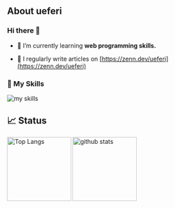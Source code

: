 ## About ueferi

### Hi there 👋

- 🌱 I’m currently learning **web programming skills.**

- 📝 I regularly write articles on [https://zenn.dev/ueferi](https://zenn.dev/ueferi)

### 🌱 My Skills
<img alt="my skills" src="https://skillicons.dev/icons?theme=light&perline=8&i=ts,js,cs,html,css,nodejs,react,py,postgres,md,vscode,git,github," />

## 📈 Status

<a href="https://github.com/anuraghazra/github-readme-stats"> 
  <img alt="Top Langs" align="left" height="150px" src="https://github-readme-stats-beryl-nu-43.vercel.app/api/top-langs/?username=ueferi&layout=compact&show_icons=true&count_private=true&hide=java,php,ruby" />
</a>
<a href="https://github.com/anuraghazra/github-readme-stats"> 
  <img alt="github stats" align="left" height="150px" src="https://github-readme-stats-beryl-nu-43.vercel.app/api?username=ueferi&count_private=true" />
</a>

<!--
**ueferi/ueferi** is a ✨ _special_ ✨ repository because its `README.md` (this file) appears on your GitHub profile.

Here are some ideas to get you started:

- 🔭 I’m currently working on ...
- 🌱 I’m currently learning ...
- 👯 I’m looking to collaborate on ...
- 🤔 I’m looking for help with ...
- 💬 Ask me about ...
- 📫 How to reach me: ...
- 😄 Pronouns: ...
- ⚡ Fun fact: ...
-->
